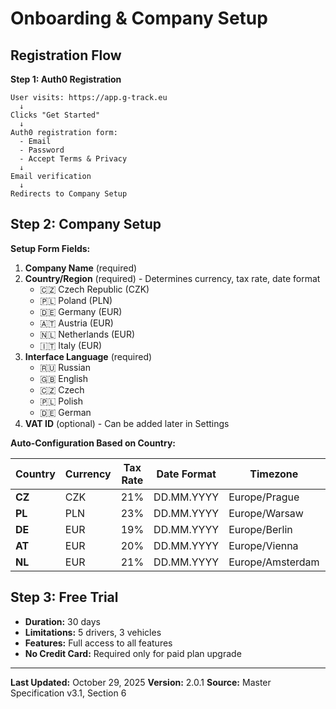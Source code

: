 # Onboarding & Company Setup

## Registration Flow

**Step 1: Auth0 Registration**

```
User visits: https://app.g-track.eu
  ↓
Clicks "Get Started"
  ↓
Auth0 registration form:
  - Email
  - Password
  - Accept Terms & Privacy
  ↓
Email verification
  ↓
Redirects to Company Setup
```

## Step 2: Company Setup

**Setup Form Fields:**

1. **Company Name** (required)
2. **Country/Region** (required) - Determines currency, tax rate, date format
   - 🇨🇿 Czech Republic (CZK)
   - 🇵🇱 Poland (PLN)
   - 🇩🇪 Germany (EUR)
   - 🇦🇹 Austria (EUR)
   - 🇳🇱 Netherlands (EUR)
   - 🇮🇹 Italy (EUR)
3. **Interface Language** (required)
   - 🇷🇺 Russian
   - 🇬🇧 English
   - 🇨🇿 Czech
   - 🇵🇱 Polish
   - 🇩🇪 German
4. **VAT ID** (optional) - Can be added later in Settings

**Auto-Configuration Based on Country:**

| Country | Currency | Tax Rate | Date Format | Timezone | First Day |
|---------|----------|----------|-------------|----------|-----------|
| **CZ** | CZK | 21% | DD.MM.YYYY | Europe/Prague | Monday |
| **PL** | PLN | 23% | DD.MM.YYYY | Europe/Warsaw | Monday |
| **DE** | EUR | 19% | DD.MM.YYYY | Europe/Berlin | Monday |
| **AT** | EUR | 20% | DD.MM.YYYY | Europe/Vienna | Monday |
| **NL** | EUR | 21% | DD.MM.YYYY | Europe/Amsterdam | Monday |

## Step 3: Free Trial

- **Duration:** 30 days
- **Limitations:** 5 drivers, 3 vehicles
- **Features:** Full access to all features
- **No Credit Card:** Required only for paid plan upgrade

---

**Last Updated:** October 29, 2025
**Version:** 2.0.1
**Source:** Master Specification v3.1, Section 6
